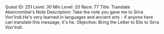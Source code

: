 Quest ID: 251
Level: 30
Min Level: 20
Race: 77
Title: Translate Abercrombie's Note
Description: Take the note you gave me to Sirra Von'Indi.He's very learned in languages and ancient arts - if anyone here can translate this message, it's he.
Objective: Bring the Letter to Ello to Sirra Von'Indi.

